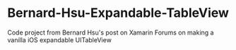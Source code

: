 # Bernard-Hsu-Expandable-TableView
Code project from Bernard Hsu's post on Xamarin Forums on making a vanilla iOS expandable UITableView

